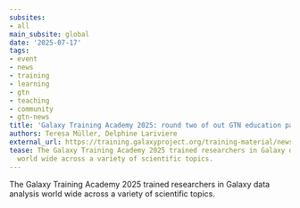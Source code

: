 ```yaml
---
subsites:
- all
main_subsite: global
date: '2025-07-17'
tags:
- event
- news
- training
- learning
- gtn
- teaching
- community
- gtn-news
title: 'Galaxy Training Academy 2025: round two of out GTN education party!'
authors: Teresa Müller, Delphine Lariviere
external_url: https://training.galaxyproject.org/training-material/news/2025/07/17/gta-overview.html
tease: The Galaxy Training Academy 2025 trained researchers in Galaxy data analysis
  world wide across a variety of scientific topics.
---
```

The Galaxy Training Academy 2025 trained researchers in Galaxy data analysis world wide across a variety of scientific topics.
